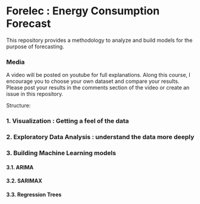 # Forelec : Energy Consumption Forecast

This repository provides a methodology to analyze and build models for the purpose of forecasting.

### Media
A video will be posted on youtube for full explanations.
Along this course, I encourage you to choose your own dataset and compare your results.
Please post your results in the comments section of the video or create an issue in this repository.


Structure:
### 1. Visualization :  Getting a feel of the data
### 2. Exploratory Data Analysis : understand the data more deeply
### 3. Building Machine Learning models
#### 3.1. ARIMA
#### 3.2. SARIMAX 
#### 3.3. Regression Trees


